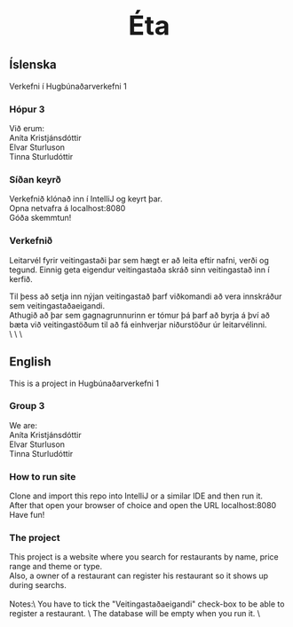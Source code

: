 <p align="center">
  <font size="+10"><b> Éta </b></font>
</p>

## Íslenska
Verkefni í Hugbúnaðarverkefni 1 

### Hópur 3
Við erum:  
Aníta Kristjánsdóttir \
Elvar Sturluson \
Tinna Sturludóttir

### Síðan keyrð
Verkefnið klónað inn í IntelliJ og keyrt þar. \
Opna netvafra á localhost:8080 \
Góða skemmtun!

### Verkefnið
Leitarvél fyrir veitingastaði þar sem hægt er að leita eftir nafni, verði og tegund. Einnig geta eigendur veitingastaða skráð sinn veitingastað inn í kerfið.  

Til þess að setja inn nýjan veitingastað þarf viðkomandi að vera innskráður sem veitingastaðaeigandi. \
Athugið að þar sem gagnagrunnurinn er tómur þá þarf að byrja á því að bæta við veitingastöðum til að fá einhverjar niðurstöður úr leitarvélinni.\
\ 
\ 
\  
  
## English
This is a project in Hugbúnaðarverkefni 1

### Group 3
We are:  
Aníta Kristjánsdóttir \
Elvar Sturluson \
Tinna Sturludóttir

### How to run site
Clone and import this repo into IntelliJ or a similar IDE and then run it. \
After that open your browser of choice and open the URL localhost:8080 \
Have fun! 

### The project
This project is a website where you search for restaurants by name, price range and theme or type. \
Also, a owner of a restaurant can register his restaurant so it shows up during searchs. \
\
Notes:\ 
You have to tick the "Veitingastaðaeigandi" check-box to be able to register a restaurant. \ 
The database will be empty when you run it. \
